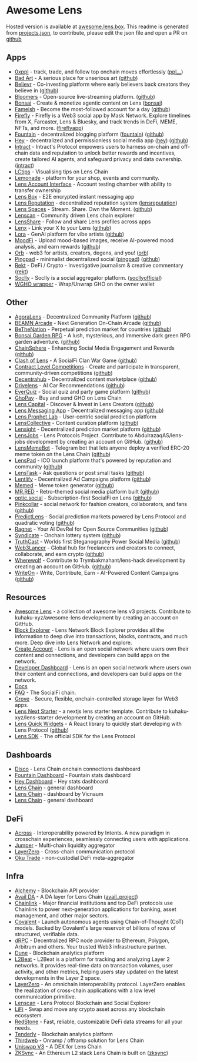 # Awesome Lens 

Hosted version is available at [awesome.lens.box](https://awesome.lens.box).
This readme is generated from [projects.json](https://github.com/kuhaku-xyz/awesome-lens/blob/main/projects.json), to contribute, please edit the json file and open a PR on [github](https://github.com/kuhaku-xyz/awesome-lens)

## Apps

- [0xppl](https://0xppl.com) - track, trade, and follow top onchain moves effortlessly ([ppl__](https://hey.xyz/u/ppl__))
- [Bad Art](https://art.lens.box) - A serious place for unserious art ([github](https://github.com/kuhaku-xyz/draw))
- [Believr](https://www.believr.fun/) - Co-investing platform where early believers back creators they believe in ([github](https://github.com/believr-xyz/believr))
- [Bloomers](https://bloomers.tv/) - Open-source live-streaming platform. ([github](https://github.com/bloomerstv/bloomerstv))
- [Bonsai](https://onbons.ai) - Create & monetize agentic content on Lens ([bonsai](https://hey.xyz/u/bonsai))
- [Fameish](https://testnet.fameish.day/) - Become the most-followed account for a day ([github](https://github.com/iPaulPro/fameish))
- [Firefly](https://firefly.social) - Firefly is a Web3 social app by Mask Network. Explore timelines from X, Farcaster, Lens & Bluesky, and track trends in DeFi, MEME, NFTs, and more. ([fireflyapp](https://hey.xyz/u/fireflyapp))
- [Fountain](https://fountain.ink) - decentralized blogging platform ([fountain](https://hey.xyz/u/fountain)) ([github](https://github.com/fountain-ink/app))
- [Hey](https://hey.xyz) - decentralized and permissionless social media app ([hey](https://hey.xyz/u/hey)) ([github](https://github.com/heyverse/hey))
- [Intract](https://www.intract.io/) - Intract's Protocol empowers users to harness on-chain and off-chain data and reputation to unlock better rewards and incentives, create tailored AI agents, and safeguard privacy and data ownership. ([intract](https://hey.xyz/u/intract))
- [LCtips](https://lctips.xyz/) - Visualising tips on Lens Chain
- [Lemonade](https://lemonade.social/) - platform for your shop, events and community.
- [Lens Account Interface](https://account.fkng.social) - Account testing chamber with ability to transfer ownership
- [Lens Box](https://lens.box) - E2E encrypted instant messaging app
- [Lens Reputation](https://lensreputation.xyz) - decentralized reputation system ([lensreputation](https://hey.xyz/u/lensreputation))
- [Lens Spaces](https://lens-spaces.vercel.app/) - Stream. Share. Own the Moment. ([github](https://github.com/prakhar728/lens-spaces))
- [Lenscan](https://lenscan.io) - Community driven Lens chain explorer
- [LensShare](https://lens.orbiter.website/) - Follow and share Lens profiles across apps
- [Lenx](https://lenx.dev/) - Link your X to your Lens ([github](https://github.com/slvDev/lenx))
- [Lora](https://onlora.ai) - GenAi platform for vibe artists ([github](https://github.com/onlora/onlora))
- [MoodFi](https://mood-fi.vercel.app) - Upload mood-based images, receive AI-powered mood analysis, and earn rewards ([github](https://github.com/Nocena/MoodFi))
- [Orb](https://orb.club) - web3 for artists, creators, degens, and you! ([orb](https://hey.xyz/u/orb))
- [Pingpad](https://pingpad.io) - minimalist decentralized social ([pingpad](https://hey.xyz/u/pingpad)) ([github](https://github.com/pingpad-io/ping))
- [Rekt](https://rekt.news) - DeFi / Crypto - Investigative journalism &amp; creative commentary ([rekt](https://hey.xyz/u/rekt))
- [Soclly](https://app.soclly.com) - Soclly is a social aggregator platform. ([socllyofficial](https://hey.xyz/u/socllyofficial))
- [WGHO wrapper](https://gho.fkng.org/) - Wrap/Unwrap GHO on the owner wallet

## Other

- [AgoraLens](https://github.com/lucasespinosa28/AgoraLens) - Decentralized Community Platform ([github](https://github.com/lucasespinosa28/AgoraLens))
- [BEAMN Arcade](https://github.com/sunshinevendetta/beamnblokdrop) - Next Generation On-Chain Arcade ([github](https://github.com/sunshinevendetta/beamnblokdrop))
- [BeTheNation](https://github.com/BeTheNation-Lens/fe) - Perpetual prediction market for countries ([github](https://github.com/BeTheNation-Lens/fe))
- [Bonsai Garden RPG](https://bonsai-garden-game.vercel.app/) - A lush, mysterious, and immersive dark green RPG garden adventure. ([github](https://github.com/BrunoEleodoro/bonsai-garden-game))
- [ChainSphere](https://github.com/Felabs1/ChainSphere) - Enhancing Social Media Engagement and Rewards ([github](https://github.com/Felabs1/ChainSphere))
- [Clash of Lens](https://github.com/LeoFranklin015/Clash-of-Lens) - A SocialFi Clan War Game ([github](https://github.com/LeoFranklin015/Clash-of-Lens))
- [Contract Level Competitions](https://github.com/contractlevel/competitions) - Create and participate in transparent, community-driven competitions ([github](https://github.com/contractlevel/competitions))
- [Decentrahub](https://github.com/joseph3559/decentrahub) - Decentralized content marketplace ([github](https://github.com/joseph3559/decentrahub))
- [Drivelens](https://github.com/ofemeteng/ai-car-rec) - AI Car Recommendations ([github](https://github.com/ofemeteng/ai-car-rec))
- [EverQuiz](https://github.com/aeither/everquiz) - Social quiz and party game platform ([github](https://github.com/aeither/everquiz))
- [GhoPay](https://github.com/harry-sketch/ghopay) - Buy and send GHO on Lens Chain
- [Lens Capital](https://github.com/sparkidea25/lens-hackathon) - Discover & Invest in Lens Creators ([github](https://github.com/sparkidea25/lens-hackathon))
- [Lens Messaging App](https://github.com/shoto290/lens-messaging-app) - Decentralized messaging app ([github](https://github.com/shoto290/lens-messaging-app))
- [Lens Prophet Lab](https://github.com/ubinhash/lens-prophet-lab) - User-centric social prediction platform
- [LensCollective](https://github.com/Dafalahl/LensCollective) - Content curation platform ([github](https://github.com/Dafalahl/LensCollective))
- [Lensight](https://github.com/consolexyz/lensight) - Decentralized prediction market platform ([github](https://github.com/consolexyz/lensight))
- [LensJobs](https://github.com/AbdulrazaqAS/lens-jobs) - Lens Protocols Project. Contribute to AbdulrazaqAS/lens-jobs development by creating an account on GitHub. ([github](https://github.com/AbdulrazaqAS/lens-jobs))
- [LensMemeBot](https://github.com/nullxplorer/lensmemebot) - Telegram bot that lets anyone deploy a verified ERC-20 meme token on the Lens Chain ([github](https://github.com/nullxplorer/lensmemebot))
- [LensPad](https://github.com/priom/lenspad) - ICO launch platform that's powered by reputation and community ([github](https://github.com/priom/lenspad))
- [LensTask](https://github.com/LensTask/lensTask) - Ask questions or post small tasks ([github](https://github.com/LensTask/lensTask))
- [Lentlify](https://github.com/Nester-xyz/lentlify) - Decentralized Ad Campaigns platform ([github](https://github.com/Nester-xyz/lentlify))
- [Memed](https://www.memed.fun/) - Meme token generator ([github](https://github.com/furkannabisumji/memed))
- [MR.RED](https://mrred.vercel.app/) - Retro-themed social media platform built ([github](https://github.com/itsanishjain/mrred))
- [optic.social](https://optic-social.vercel.app/) - Subscription-first SocialFi on Lens ([github](https://github.com/ardasarico/optic.social))
- [Pinkcollar](https://github.com/bncyrbt/pinkcollar) - social network for fashion creators, collaborators, and fans ([github](https://github.com/bncyrbt/pinkcollar))
- [PredictLens](https://predict-lens.vercel.app/) - Social prediction markets powered by Lens Protocol and quadratic voting ([github](https://github.com/kamalbuilds/Predictlens))
- [Ragnet](https://github.com/ragnet-in/infra) - Your AI DevRel for Open Source Communities ([github](https://github.com/ragnet-in/infra))
- [Syndicate](https://syndicate.vercel.app/) - Onchain lottery system ([github](https://github.com/thisyearnofear/syndicate-frontend))
- [TruthCast](https://github.com/sairammr/TruthCast) - Worlds first Steganography Power Social Media ([github](https://github.com/sairammr/TruthCast))
- [Web3Lancer](https://github.com/web3lancer/web3lancer) - Global hub for freelancers and creators to connect, collaborate, and earn crypto ([github](https://github.com/web3lancer/web3lancer))
- [Wherewolf](https://github.com/Trymbakmahant/lens-hack) - Contribute to Trymbakmahant/lens-hack development by creating an account on GitHub. ([github](https://github.com/Trymbakmahant/lens-hack))
- [WriteOn](https://github.com/lens-write-on/write-on-nextjs) - Write, Contribute, Earn - AI-Powered Content Campaigns ([github](https://github.com/lens-write-on/write-on-nextjs))

## Resources

- [Awesome Lens](https://github.com/kuhaku-xyz/awesome-lens) - a collection of awesome lens v3 projects. Contribute to kuhaku-xyz/awesome-lens development by creating an account on GitHub.
- [Block Explorer](https://explorer.lens.xyz) - Lens Network Block Explorer provides all the information to deep dive into transactions, blocks, contracts, and much more. Deep dive into Lens Network and explore.
- [Create Account](https://onboarding.lens.xyz) - Lens is an open social network where users own their content and connections, and developers can build apps on the network.
- [Developer Dashboard](https://developer.lens.xyz) - Lens is an open social network where users own their content and connections, and developers can build apps on the network.
- [Docs](https://lens.xyz/docs/chain/overview)
- [FAQ](https://lens.xyz/faq) - The SocialFi chain.
- [Grove](https://lens.xyz/docs/storage) - Secure, flexible, onchain-controlled storage layer for Web3 apps.
- [Lens Next Starter](https://github.com/kuhaku-xyz/lens-starter) - a nextjs lens starter template. Contribute to kuhaku-xyz/lens-starter development by creating an account on GitHub.
- [Lens Quick Widgets](https://github.com/RathodDeven/lens-quick-widgets) - A React library to quickly start developing with Lens Protocol ([github](https://github.com/RathodDeven/lens-quick-widgets))
- [Lens SDK](https://github.com/lens-protocol/lens-sdk) - The official SDK for the Lens Protocol

## Dashboards

- [Disco](https://disco.l2beat.com/ui/p/lens) - Lens Chain onchain connections dashboard
- [Fountain Dashboard](https://dune.com/kualta/fountain) - Fountain stats dashboard
- [Hey Dashboard](https://dune.com/heyverse/hey) - Hey stats dashboard
- [Lens Chain](https://dune.com/lens/lens-chain) - general dashboard
- [Lens Chain](https://dune.com/vicnaum/lens-chain) - dashboard by Vicnaum
- [Lens Chain](https://dune.com/lens/lens-chain) - general dashboard

## DeFi

- [Across](https://across.to) - Interoperability powered by Intents. A new paradigm in crosschain experiences, seamlessly connecting users with applications.
- [Jumper](https://jumper.exchange) - Multi-chain liquidity aggregator
- [LayerZero](https://layerzero.network) - Cross-chain communication protocol
- [Oku Trade](https://oku.trade) - non-custodial DeFi meta-aggregator

## Infra

- [Alchemy](https://alchemy.com) - Blockchain API provider
- [Avail DA](https://www.availproject.org/) - A DA layer for Lens Chain ([avail_project](https://hey.xyz/u/avail_project))
- [Chainlink](https://chain.link) - Major financial institutions and top DeFi protocols use Chainlink to power next-generation applications for banking, asset management, and other major sectors.
- [Covalent](https://covalenthq.com) - Launch autonomous agents using Chain-of-Thought (CoT) models. Backed by Covalent's large reservoir of billions of rows of structured, verifiable data.
- [dRPC](https://drpc.org) - Decentralized RPC node provider to Ethereum, Polygon, Arbitrum and others. Your trusted Web3 infrastructure partner.
- [Dune](https://dune.com) - Blockchain analytics platform
- [L2Beat](https://l2beat.com/scaling/projects/lens) - L2Beat is a platform for tracking and analyzing Layer 2 networks. It provides real-time data on transaction volumes, user activity, and other metrics, helping users stay updated on the latest developments in the Layer 2 space.
- [LayerZero](https://layerzero.network) - An omnichain interoperability protocol. LayerZero enables the realization of cross-chain applications with a low level communication primitive.
- [Lenscan](https://lenscan.io) - Lens Protocol Blockchain and Social Explorer
- [LiFi](https://li.fi) - Swap and move any crypto asset across any blockchain ecosystem.
- [RedStone](https://redstone.finance) - Fast, reliable, customizable DeFi data streams for all your needs.
- [Tenderly](https://tenderly.co) - Blockchain analytics platform
- [Thirdweb](https://thirdweb.com) - Onramp / offramp solution for Lens Chain
- [Uniswap V3](https://app.uniswap.org) - A DEX for Lens Chain
- [ZKSync](https://zksync.io) - An Ethereum L2 stack Lens Chain is built on ([zksync](https://hey.xyz/u/zksync))
